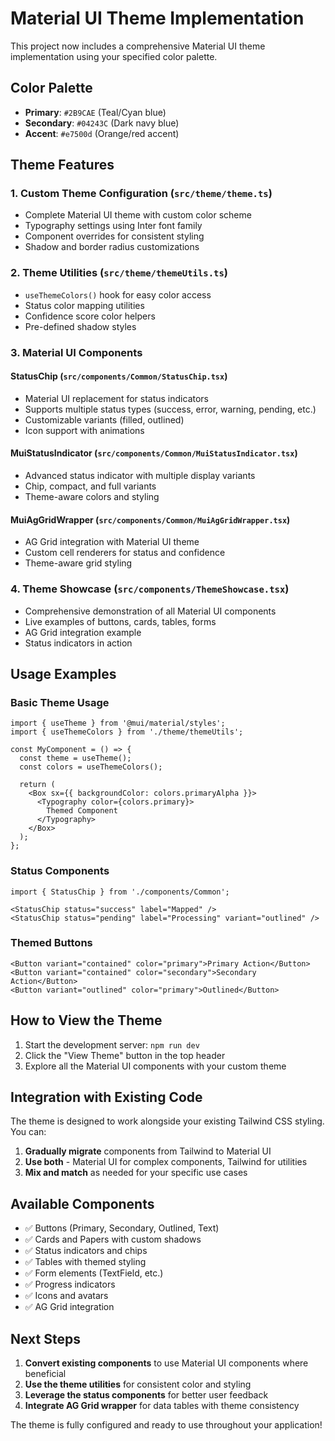 # Material UI Theme Implementation

This project now includes a comprehensive Material UI theme implementation using your specified color palette.

## Color Palette

- **Primary**: `#2B9CAE` (Teal/Cyan blue)
- **Secondary**: `#04243C` (Dark navy blue) 
- **Accent**: `#e7500d` (Orange/red accent)

## Theme Features

### 1. Custom Theme Configuration (`src/theme/theme.ts`)
- Complete Material UI theme with custom color scheme
- Typography settings using Inter font family
- Component overrides for consistent styling
- Shadow and border radius customizations

### 2. Theme Utilities (`src/theme/themeUtils.ts`)
- `useThemeColors()` hook for easy color access
- Status color mapping utilities
- Confidence score color helpers
- Pre-defined shadow styles

### 3. Material UI Components

#### StatusChip (`src/components/Common/StatusChip.tsx`)
- Material UI replacement for status indicators
- Supports multiple status types (success, error, warning, pending, etc.)
- Customizable variants (filled, outlined)
- Icon support with animations

#### MuiStatusIndicator (`src/components/Common/MuiStatusIndicator.tsx`)
- Advanced status indicator with multiple display variants
- Chip, compact, and full variants
- Theme-aware colors and styling

#### MuiAgGridWrapper (`src/components/Common/MuiAgGridWrapper.tsx`)
- AG Grid integration with Material UI theme
- Custom cell renderers for status and confidence
- Theme-aware grid styling

### 4. Theme Showcase (`src/components/ThemeShowcase.tsx`)
- Comprehensive demonstration of all Material UI components
- Live examples of buttons, cards, tables, forms
- AG Grid integration example
- Status indicators in action

## Usage Examples

### Basic Theme Usage
```tsx
import { useTheme } from '@mui/material/styles';
import { useThemeColors } from './theme/themeUtils';

const MyComponent = () => {
  const theme = useTheme();
  const colors = useThemeColors();
  
  return (
    <Box sx={{ backgroundColor: colors.primaryAlpha }}>
      <Typography color={colors.primary}>
        Themed Component
      </Typography>
    </Box>
  );
};
```

### Status Components
```tsx
import { StatusChip } from './components/Common';

<StatusChip status="success" label="Mapped" />
<StatusChip status="pending" label="Processing" variant="outlined" />
```

### Themed Buttons
```tsx
<Button variant="contained" color="primary">Primary Action</Button>
<Button variant="contained" color="secondary">Secondary Action</Button>
<Button variant="outlined" color="primary">Outlined</Button>
```

## How to View the Theme

1. Start the development server: `npm run dev`
2. Click the "View Theme" button in the top header
3. Explore all the Material UI components with your custom theme

## Integration with Existing Code

The theme is designed to work alongside your existing Tailwind CSS styling. You can:

1. **Gradually migrate** components from Tailwind to Material UI
2. **Use both** - Material UI for complex components, Tailwind for utilities
3. **Mix and match** as needed for your specific use cases

## Available Components

- ✅ Buttons (Primary, Secondary, Outlined, Text)
- ✅ Cards and Papers with custom shadows
- ✅ Status indicators and chips
- ✅ Tables with themed styling
- ✅ Form elements (TextField, etc.)
- ✅ Progress indicators
- ✅ Icons and avatars
- ✅ AG Grid integration

## Next Steps

1. **Convert existing components** to use Material UI components where beneficial
2. **Use the theme utilities** for consistent color and styling
3. **Leverage the status components** for better user feedback
4. **Integrate AG Grid wrapper** for data tables with theme consistency

The theme is fully configured and ready to use throughout your application!
